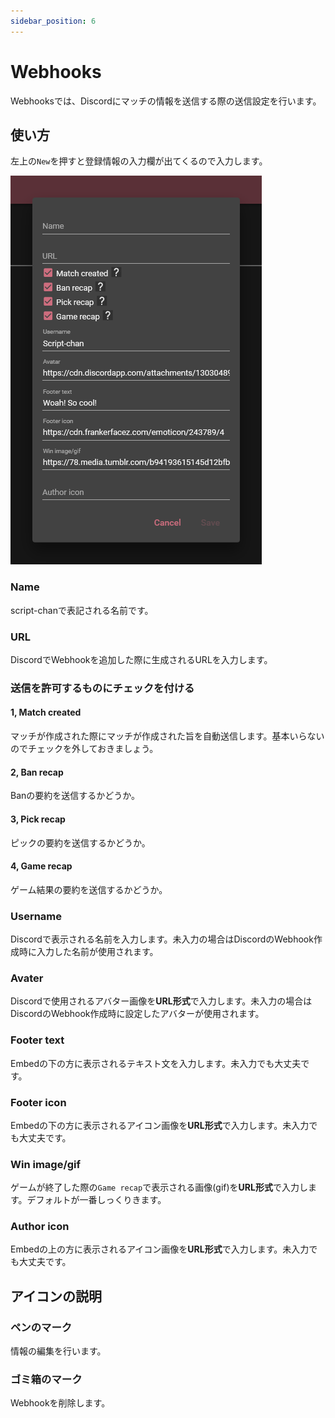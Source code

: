 ```yaml
---
sidebar_position: 6
---
```


# Webhooks

Webhooksでは、Discordにマッチの情報を送信する際の送信設定を行います。

## 使い方

左上の`New`を押すと登録情報の入力欄が出てくるので入力します。

![入力欄](/img/script_chan/webhook.png)

### Name

script-chanで表記される名前です。

### URL

DiscordでWebhookを追加した際に生成されるURLを入力します。

### 送信を許可するものにチェックを付ける

#### 1, Match created

マッチが作成された際にマッチが作成された旨を自動送信します。基本いらないのでチェックを外しておきましょう。

#### 2, Ban recap

Banの要約を送信するかどうか。

#### 3, Pick recap

ピックの要約を送信するかどうか。

#### 4, Game recap

ゲーム結果の要約を送信するかどうか。

### Username

Discordで表示される名前を入力します。未入力の場合はDiscordのWebhook作成時に入力した名前が使用されます。

### Avater

Discordで使用されるアバター画像を**URL形式**で入力します。未入力の場合はDiscordのWebhook作成時に設定したアバターが使用されます。

### Footer text

Embedの下の方に表示されるテキスト文を入力します。未入力でも大丈夫です。

### Footer icon

Embedの下の方に表示されるアイコン画像を**URL形式**で入力します。未入力でも大丈夫です。

### Win image/gif

ゲームが終了した際の`Game recap`で表示される画像(gif)を**URL形式**で入力します。デフォルトが一番しっくりきます。

### Author icon

Embedの上の方に表示されるアイコン画像を**URL形式**で入力します。未入力でも大丈夫です。

## アイコンの説明

### ペンのマーク

情報の編集を行います。

### ゴミ箱のマーク

Webhookを削除します。
